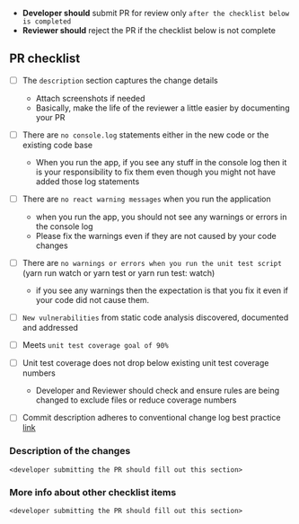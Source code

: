 - **Developer should** submit PR for review only `after the checklist below is completed`
- **Reviewer should** reject the PR if the checklist below is not complete

## PR checklist 

- [ ] The `description` section captures the change details
  - Attach screenshots if needed
  - Basically, make the life of the reviewer a little easier by documenting your PR
 
- [ ] There are `no console.log` statements either in the new code or the existing code base
  - When you run the app, if you see any stuff in the console log then it is your responsibility to fix them even though you might not have added those log statements
  
- [ ] There are `no react warning messages` when you run the application
  - when you run the app, you should not see any warnings or errors in the console log
  - Please fix the warnings even if they are not caused by your code changes
  
- [ ] There are `no warnings or errors when you run the unit test script` (yarn run watch or yarn test or yarn run test: watch)
  - if you see any warnings then the expectation is that you fix it even if your code did not cause them.

- [ ] `New vulnerabilities` from static code analysis discovered, documented and addressed
- [ ] Meets `unit test coverage goal of 90%`
- [ ] Unit test coverage does not drop below existing unit test coverage numbers
  - Developer and Reviewer should check and ensure rules are being changed to exclude files or reduce coverage numbers
 
- [ ] Commit description adheres to conventional change log best practice [link](https://github.com/conventional-changelog/conventional-changelog)

### Description of the changes
`<developer submitting the PR should fill out this section>`

### More info about other checklist items
`<developer submitting the PR should fill out this section>`
